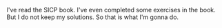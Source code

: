 I've read the SICP book. I've even completed some exercises in the book. But I do not keep my solutions. So that is what I'm gonna do.
